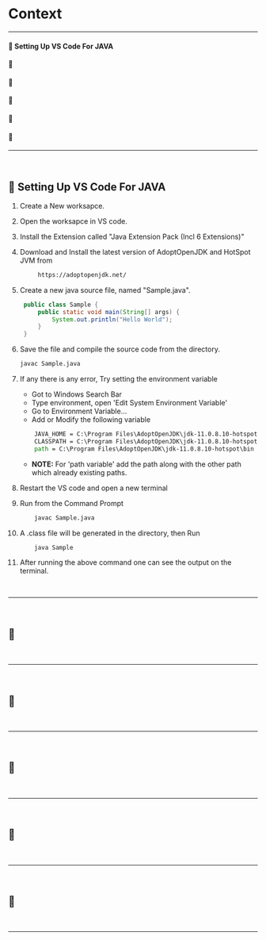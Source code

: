 # **Context**
------------

#### :beginner: Setting Up VS Code For JAVA
#### :beginner:
#### :beginner:
#### :beginner:
#### :beginner:
#### :beginner:

--------------

<br>

## :beginner: **Setting Up VS Code For JAVA**

1. Create a New worksapce.
2. Open the worksapce in VS code.
3. Install the Extension called "Java Extension Pack (Incl 6 Extensions)"
4. Download and Install the latest version of AdoptOpenJDK and HotSpot JVM from
   ```html
        https://adoptopenjdk.net/
   ```

5. Create a new java source file, named "Sample.java".
   ```java
    public class Sample {
        public static void main(String[] args) {
            System.out.println("Hello World");
        }
    }
    ```
6. Save the file and compile the source code from the directory.
    ```cmd
    javac Sample.java
    ```
7. If any there is any error, Try setting the environment variable
    - Got to Windows Search Bar
    - Type environment, open 'Edit System Environment Variable'
    - Go to Environment Variable...
    - Add or Modify the following variable
    ```cmd
        JAVA_HOME = C:\Program Files\AdoptOpenJDK\jdk-11.0.8.10-hotspot
        CLASSPATH = C:\Program Files\AdoptOpenJDK\jdk-11.0.8.10-hotspot\lib;.
        path = C:\Program Files\AdoptOpenJDK\jdk-11.0.8.10-hotspot\bin
    ```
    - **NOTE:** For 'path variable' add the path along with the other path which already existing paths.

8. Restart the VS code and open a new terminal
9.  Run from the Command Prompt
    ```cmd
        javac Sample.java
    ```
10. A .class file will be generated in the directory, then Run
    ```cmd
        java Sample
    ```
11. After running the above command one can see the output on the terminal.



<br>

--------------

<br>

## :beginner:

<br>

--------------

<br>

## :beginner:

<br>

--------------

<br>

## :beginner:

<br>

--------------

<br>

## :beginner:

<br>

--------------

<br>

## :beginner:

<br>

--------------

